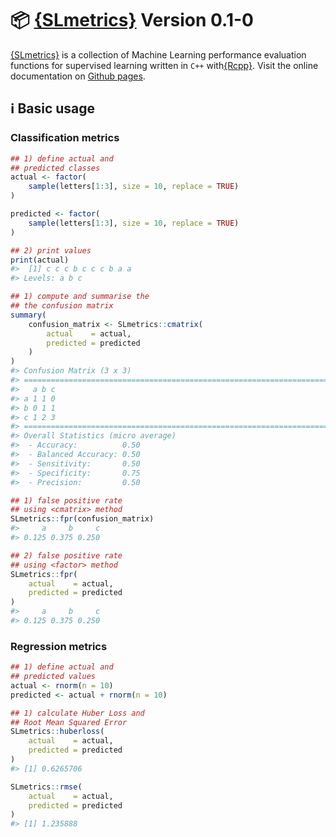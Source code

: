 

# :package: [{SLmetrics}](https://serkor1.github.io/SLmetrics/) Version 0.1-0

[{SLmetrics}](https://serkor1.github.io/SLmetrics/) is a collection of
Machine Learning performance evaluation functions for supervised
learning written in `C++`
with[{Rcpp}](https://github.com/RcppCore/Rcpp). Visit the online
documentation on [Github pages](https://serkor1.github.io/SLmetrics/).

## :information_source: Basic usage

### Classification metrics

``` r
## 1) define actual and
## predicted classes
actual <- factor(
    sample(letters[1:3], size = 10, replace = TRUE)
)

predicted <- factor(
    sample(letters[1:3], size = 10, replace = TRUE)
)

## 2) print values
print(actual)
#>  [1] c c c b c c c b a a
#> Levels: a b c
```

``` r
## 1) compute and summarise the
## the confusion matrix
summary(
    confusion_matrix <- SLmetrics::cmatrix(
        actual    = actual,
        predicted = predicted
    )
)
#> Confusion Matrix (3 x 3) 
#> ================================================================================
#>   a b c
#> a 1 1 0
#> b 0 1 1
#> c 1 2 3
#> ================================================================================
#> Overall Statistics (micro average)
#>  - Accuracy:          0.50
#>  - Balanced Accuracy: 0.50
#>  - Sensitivity:       0.50
#>  - Specificity:       0.75
#>  - Precision:         0.50
```

``` r
## 1) false positive rate
## using <cmatrix> method
SLmetrics::fpr(confusion_matrix)
#>     a     b     c 
#> 0.125 0.375 0.250

## 2) false positive rate
## using <factor> method
SLmetrics::fpr(
    actual    = actual, 
    predicted = predicted
)
#>     a     b     c 
#> 0.125 0.375 0.250
```

### Regression metrics

``` r
## 1) define actual and
## predicted values
actual <- rnorm(n = 10)
predicted <- actual + rnorm(n = 10)
```

``` r
## 1) calculate Huber Loss and
## Root Mean Squared Error
SLmetrics::huberloss(
    actual    = actual,
    predicted = predicted
)
#> [1] 0.6265706

SLmetrics::rmse(
    actual    = actual,
    predicted = predicted
)
#> [1] 1.235888
```
